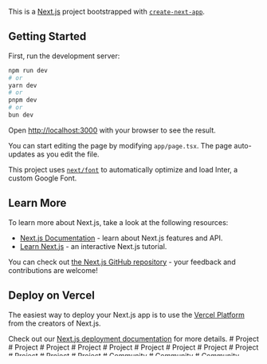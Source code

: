 This is a [Next.js](https://nextjs.org/) project bootstrapped with [`create-next-app`](https://github.com/vercel/next.js/tree/canary/packages/create-next-app).

## Getting Started

First, run the development server:

```bash
npm run dev
# or
yarn dev
# or
pnpm dev
# or
bun dev
```

Open [http://localhost:3000](http://localhost:3000) with your browser to see the result.

You can start editing the page by modifying `app/page.tsx`. The page auto-updates as you edit the file.

This project uses [`next/font`](https://nextjs.org/docs/basic-features/font-optimization) to automatically optimize and load Inter, a custom Google Font.

## Learn More

To learn more about Next.js, take a look at the following resources:

- [Next.js Documentation](https://nextjs.org/docs) - learn about Next.js features and API.
- [Learn Next.js](https://nextjs.org/learn) - an interactive Next.js tutorial.

You can check out [the Next.js GitHub repository](https://github.com/vercel/next.js/) - your feedback and contributions are welcome!

## Deploy on Vercel

The easiest way to deploy your Next.js app is to use the [Vercel Platform](https://vercel.com/new?utm_medium=default-template&filter=next.js&utm_source=create-next-app&utm_campaign=create-next-app-readme) from the creators of Next.js.

Check out our [Next.js deployment documentation](https://nextjs.org/docs/deployment) for more details.
#   P r o j e c t  
 #   P r o j e c t  
 #   P r o j e c t  
 #   P r o j e c t  
 #   P r o j e c t  
 #   P r o j e c t  
 #   P r o j e c t  
 #   P r o j e c t  
 #   P r o j e c t  
 #   P r o j e c t  
 #   P r o j e c t  
 #   P r o j e c t  
 #   C o m m u n i t y  
 #   C o m m u n i t y  
 #   C o m m u n i t y  
 